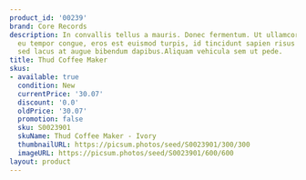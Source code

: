 ```yaml
---
product_id: '00239'
brand: Core Records
description: In convallis tellus a mauris. Donec fermentum. Ut ullamcorper, ligula
  eu tempor congue, eros est euismod turpis, id tincidunt sapien risus a quam. Nunc
  sed lacus at augue bibendum dapibus.Aliquam vehicula sem ut pede.
title: Thud Coffee Maker
skus:
- available: true
  condition: New
  currentPrice: '30.07'
  discount: '0.0'
  oldPrice: '30.07'
  promotion: false
  sku: S0023901
  skuName: Thud Coffee Maker - Ivory
  thumbnailURL: https://picsum.photos/seed/S0023901/300/300
  imageURL: https://picsum.photos/seed/S0023901/600/600
layout: product
---
```

